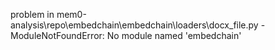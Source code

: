 problem in mem0-analysis\repo\embedchain\embedchain\loaders\docx_file.py - ModuleNotFoundError: No module named 'embedchain'
